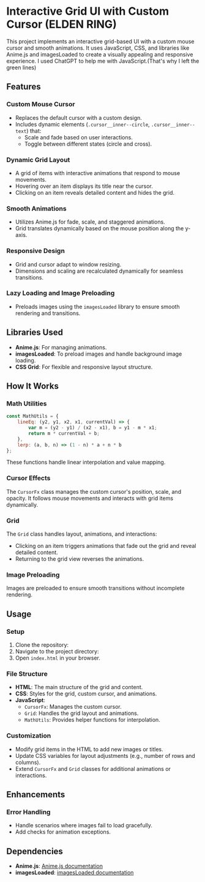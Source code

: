 # Interactive Grid UI with Custom Cursor (ELDEN RING)

This project implements an interactive grid-based UI with a custom mouse cursor and smooth animations. 
It uses JavaScript, CSS, and libraries like Anime.js and imagesLoaded to create a visually appealing and responsive experience. 
I used ChatGPT to help me with JavaScript.(That's why I left the green lines)

## Features

### Custom Mouse Cursor
- Replaces the default cursor with a custom design.
- Includes dynamic elements (`.cursor__inner--circle`, `.cursor__inner--text`) that:
  - Scale and fade based on user interactions.
  - Toggle between different states (circle and cross).

### Dynamic Grid Layout
- A grid of items with interactive animations that respond to mouse movements.
- Hovering over an item displays its title near the cursor.
- Clicking on an item reveals detailed content and hides the grid.

### Smooth Animations
- Utilizes Anime.js for fade, scale, and staggered animations.
- Grid translates dynamically based on the mouse position along the y-axis.

### Responsive Design
- Grid and cursor adapt to window resizing.
- Dimensions and scaling are recalculated dynamically for seamless transitions.

### Lazy Loading and Image Preloading
- Preloads images using the `imagesLoaded` library to ensure smooth rendering and transitions.

## Libraries Used
- **Anime.js**: For managing animations.
- **imagesLoaded**: To preload images and handle background image loading.
- **CSS Grid**: For flexible and responsive layout structure.

## How It Works

### Math Utilities
```javascript
const MathUtils = {
    lineEq: (y2, y1, x2, x1, currentVal) => {
        var m = (y2 - y1) / (x2 - x1), b = y1 - m * x1;
        return m * currentVal + b;
    },
    lerp: (a, b, n) => (1 - n) * a + n * b
};
```
These functions handle linear interpolation and value mapping.

### Cursor Effects
The `CursorFx` class manages the custom cursor's position, scale, and opacity. It follows mouse movements and interacts with grid items dynamically.

### Grid
The `Grid` class handles layout, animations, and interactions:
- Clicking on an item triggers animations that fade out the grid and reveal detailed content.
- Returning to the grid view reverses the animations.

### Image Preloading
Images are preloaded to ensure smooth transitions without incomplete rendering.

## Usage

### Setup
1. Clone the repository:
2. Navigate to the project directory:
3. Open `index.html` in your browser.

### File Structure
- **HTML**: The main structure of the grid and content.
- **CSS**: Styles for the grid, custom cursor, and animations.
- **JavaScript**:
  - `CursorFx`: Manages the custom cursor.
  - `Grid`: Handles the grid layout and animations.
  - `MathUtils`: Provides helper functions for interpolation.

### Customization
- Modify grid items in the HTML to add new images or titles.
- Update CSS variables for layout adjustments (e.g., number of rows and columns).
- Extend `CursorFx` and `Grid` classes for additional animations or interactions.

## Enhancements

### Error Handling
- Handle scenarios where images fail to load gracefully.
- Add checks for animation exceptions.

## Dependencies
- **Anime.js**: [Anime.js documentation](https://animejs.com/)
- **imagesLoaded**: [imagesLoaded documentation](https://imagesloaded.desandro.com/)

